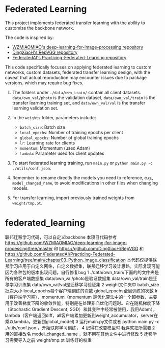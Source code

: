 # Federated Learning

This project implements federated transfer learning with the ability to customize the backbone network.

The code is inspired by:
- [WZMIAOMIAO's deep-learning-for-image-processing repository](https://github.com/WZMIAOMIAO/deep-learning-for-image-processing/tree/master)
- [DingXiaoH's RepVGG repository](https://github.com/DingXiaoH/RepVGG)
- [FederatedAI's Practicing-Federated-Learning repository](https://github.com/FederatedAI/Practicing-Federated-Learning/tree/main/chapter03_Python_image_classification)

This code specifically focuses on applying federated learning to custom networks, custom datasets, federated transfer learning design, with the caveat that actual reproduction may encounter issues due to package versions, which may require bug fixes.

1. The folders under `./data/own_train/` contain all client datasets. `data/own_val/photo` is the validation dataset, `data/own_val/train` is the transfer learning training set, and `data/own_val/val` is the transfer learning validation set.

2. In the `weights` folder, parameters include:
   - `batch_size`: Batch size
   - `local_epochs`: Number of training epochs per client
   - `global_epochs`: Number of global training epochs
   - `lr`: Learning rate for clients
   - `momentum`: Momentum (used Adam)
   - `lambda`: Parameter used for client updates

3. To start federated learning training, run `main.py` or `python main.py -c ./utils/conf.json`.

4. Remember to rename directly the models you need to reference, e.g., `model_changed_name`, to avoid modifications in other files when changing models.

5. For transfer learning, import previously trained weights from `weight/tmp.pt`.


# federated_learning
联邦迁移学习代码，可以自定义backbone
本项目代码参考 https://github.com/WZMIAOMIAO/deep-learning-for-image-processing/tree/master 和  https://github.com/DingXiaoH/RepVGG 和 https://github.com/FederatedAI/Practicing-Federated-Learning/tree/main/chapter03_Python_image_classification
本代码仅提供联邦学习应用于自定义网络，自定义数据集，联邦迁移学习设计思路，实际复现可能因为各种包的版本出现问题，自行修复bug
1 ./data/own_train/下面的的文件夹是所有的客户端数据集  data/own_val/photo是验证数据集   data/own_val/train是迁移学习训练集 data/own_val/val是迁移学习验证集
2 weight文件夹中 batch_size 批次大小  local_epochs每个客户端训练的次数  global_epochs全局训练的次数 lr（客户端学习率），momentum（momentum 是优化算法中的一个超参数，主要用于改善梯度下降的收敛性能，特别是在处理非凸优化问题时。它在随机梯度下降（Stochastic Gradient Descent, SGD）和其变种中经常被使用，我用Adam），lambda（客户端返回diff，all客户端累加更新到weight_accumulator，server在乘以lambda，更新到global_model)
3 运行main.py文件或者 python main.py -c ./utils/conf.json ，开始联邦学习训练，
4 记得在改变模型时 我喜欢把所需要引用的直接改名 model_changed_name ，就不用在其他文件中进行修改
5 迁移学习需要导入之前 weight/tmp.pt 训练好的权重
